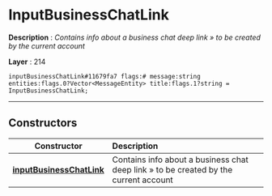 # InputBusinessChatLink

**Description** : *Contains info about a business chat deep link &raquo; to be created by the current account*

**Layer** : 214

```tl
inputBusinessChatLink#11679fa7 flags:# message:string entities:flags.0?Vector<MessageEntity> title:flags.1?string = InputBusinessChatLink;
```

---

## Constructors

| Constructor | Description |
| :---: | :--- |
| [**inputBusinessChatLink**](constructor/inputBusinessChatLink) | Contains info about a business chat deep link » to be created by the current account |